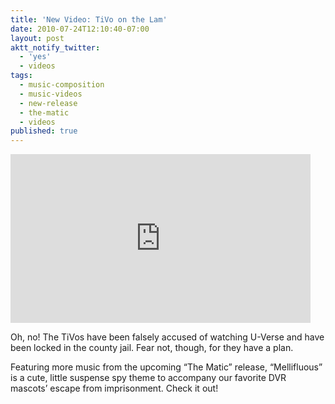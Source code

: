 ```yaml
---
title: 'New Video: TiVo on the Lam'
date: 2010-07-24T12:10:40-07:00
layout: post
aktt_notify_twitter:
  - 'yes'
  - videos
tags:
  - music-composition
  - music-videos
  - new-release
  - the-matic
  - videos
published: true
---
```

<iframe class="youtube" width="480" height="270" src="http://www.youtube.com/embed/watch?v=aS525JYfNG8" frameborder="0" allowfullscreen></iframe>

Oh, no! The TiVos have been falsely accused of watching U-Verse and have been locked in the county jail. Fear not, though, for they have a plan.

Featuring more music from the upcoming &#8220;The Matic&#8221; release, &#8220;Mellifluous&#8221; is a cute, little suspense spy theme to accompany our favorite DVR mascots&#8217; escape from imprisonment. Check it out!

<!--more-->
